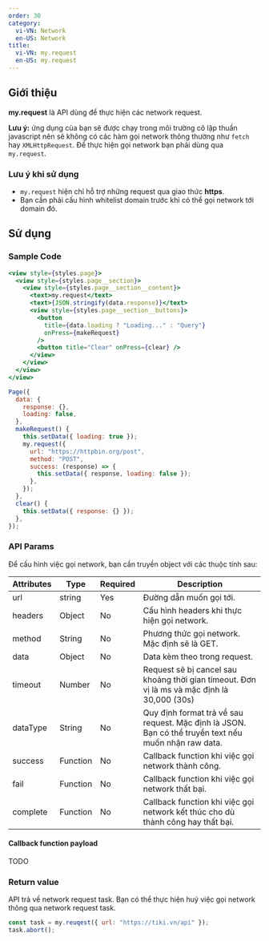 ```yaml
---
order: 30
category:
  vi-VN: Network
  en-US: Network
title:
  vi-VN: my.request
  en-US: my.request
---
```


## Giới thiệu

**my.request** là API dùng để thực hiện các network request.

**Lưu ý:** ứng dụng của bạn sẽ được chạy trong môi trường cô lập thuần javascript nên sẽ không có các hàm gọi network thông thường như `fetch` hay `XMLHttpRequest`. Để thực hiện gọi network bạn phải dùng qua `my.request`.

### Lưu ý khi sử dụng

- `my.request` hiện chỉ hỗ trợ những request qua giao thức **https**.
- Bạn cần phải cấu hình whitelist domain trước khi có thể gọi network tới domain đó.

## Sử dụng

### Sample Code

```jsx
<view style={styles.page}>
  <view style={styles.page__section}>
    <view style={styles.page__section__content}>
      <text>my.request</text>
      <text>{JSON.stringify(data.response)}</text>
      <view style={styles.page__section__buttons}>
        <button
          title={data.loading ? "Loading..." : "Query"}
          onPress={makeRequest}
        />
        <button title="Clear" onPress={clear} />
      </view>
    </view>
  </view>
</view>
```

```js
Page({
  data: {
    response: {},
    loading: false,
  },
  makeRequest() {
    this.setData({ loading: true });
    my.request({
      url: "https://httpbin.org/post",
      method: "POST",
      success: (response) => {
        this.setData({ response, loading: false });
      },
    });
  },
  clear() {
    this.setData({ response: {} });
  },
});
```

### API Params

Để cấu hình việc gọi network, bạn cần truyền object với các thuộc tính sau:

| Attributes | Type     | Required | Description                                                                                          |
| ---------- | -------- | -------- | ---------------------------------------------------------------------------------------------------- |
| url        | string   | Yes      | Đường dẫn muốn gọi tới.                                                                              |
| headers    | Object   | No       | Cấu hình headers khi thực hiện gọi network.                                                          |
| method     | String   | No       | Phương thức gọi network. Mặc định sẽ là GET.                                                         |
| data       | Object   | No       | Data kèm theo trong request.                                                                         |
| timeout    | Number   | No       | Request sẽ bị cancel sau khoảng thời gian timeout. Đơn vị là ms và mặc định là 30,000 (30s)          |
| dataType   | String   | No       | Quy định format trả về sau request. Mặc định là JSON. Bạn có thể truyền text nếu muốn nhận raw data. |
| success    | Function | No       | Callback function khi việc gọi network thành công.                                                   |
| fail       | Function | No       | Callback function khi việc gọi network thất bại.                                                     |
| complete   | Function | No       | Callback function khi việc gọi network kết thúc cho dù thành công hay thất bại.                      |

#### Callback function payload

TODO

### Return value

API trả về network request task. Bạn có thể thực hiện huỷ việc gọi network thông qua network request task.

```js
const task = my.reuqest({ url: "https://tiki.vn/api" });
task.abort();
```
